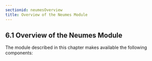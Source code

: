 ```yaml
---
sectionid: neumesOverview
title: Overview of the Neumes Module
---
```




<!-- Overview -->
<h2 id="neumesOverview">
   <span class="headingNumber">6.1</span>
   <span class="head">Overview of the Neumes Module</span>
</h2>
The module described in this chapter makes available the following components:



<span class="specList">
   
   <span class="specDesc"></span>
   
   <span class="specDesc"></span>
   
   <span class="specDesc"></span>
   
</span>




<!--<div type="div3" xml:id="neumesElements">
      <head>Elements</head>
      <p>
        <specList>
          <specDesc key="ineume"/>
          <specDesc key="syllable"/>
          <specDesc key="uneume"/>
        </specList>
      </p>
    </div>
    <div type="div3" xml:id="neumesAttributeClasses">
      <head>Attribute Classes</head>
      <p>
        <specList>
          <specDesc key="att.ineume.anl"/>
          <specDesc key="att.ineume.ges"/>
          <specDesc key="att.ineume.log"/>
          <specDesc key="att.ineume.vis"/>
          <specDesc key="att.uneume.anl"/>
          <specDesc key="att.uneume.ges"/>
          <specDesc key="att.uneume.log"/>
          <specDesc key="att.uneume.vis"/>
        </specList>
      </p>
    </div>
    <div type="div3" xml:id="neumesModelClasses">
      <head>Model Classes</head>
      <p>
        <specList>
          <specDesc key="model.eventLike.neumes"/>
          <specDesc key="model.layerPart.neumes"/>
          <specDesc key="model.syllableLike"/>
          <specDesc key="model.syllablePart"/>
        </specList>
      </p>
    </div>-->


